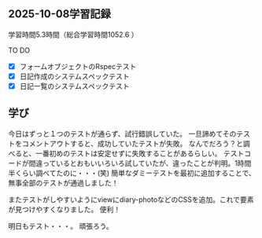 ## 2025-10-08学習記録
学習時間5.3時間（総合学習時間1052.6
）

TO DO
- [x] フォームオブジェクトのRspecテスト
- [x] 日記作成のシステムスペックテスト
- [x] 日記一覧のシステムスペックテスト

## 学び
今日はずっと１つのテストが通らず、試行錯誤していた。
一旦諦めてそのテストをコメントアウトすると、成功していたテストが失敗。
なんでだろう？と調べると、一番初めのテストは安定せずに失敗することがあるらしい。
テストコードが間違っているとおもいいろいろ試していたが、違ったことが判明。1時間半くらい調べてたのに・・・(笑)
簡単なダミーテストを最初に追加することで、無事全部のテストが通過しました！

またテストがしやすいようにviewにdiary-photoなどのCSSを追加。これで要素が見つけやすくなりました。
便利！

明日もテスト・・・。
頑張ろう。